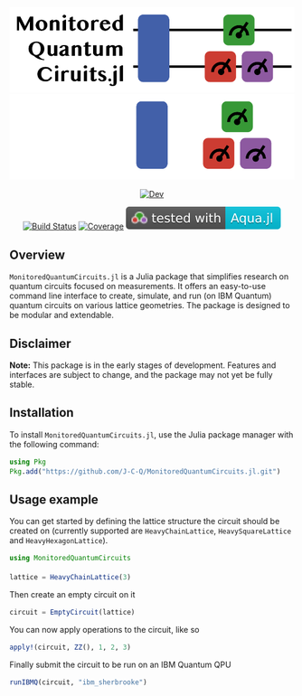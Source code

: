 ![#MonitoredQuantumCircuits.jl](/docs/src/assets/logo.png#gh-light-mode-only "MonitoredQuantumCircuits.jl")
![#MonitoredQuantumCircuits.jl](/docs/src/assets/logo-dark.png#gh-dark-mode-only "MonitoredQuantumCircuits.jl")

<p align="center">
  <!-- <a href="https://J-C-Q.github.io/MonitoredQuantumCircuits.jl/stable/"><img src="https://img.shields.io/badge/docs-stable-blue.svg" alt="Stable"></a> -->
  <a href="https://J-C-Q.github.io/MonitoredQuantumCircuits.jl/dev/"><img src="https://img.shields.io/badge/docs-dev-blue.svg" alt="Dev"></a>  
  
</p>
<p align="center">
  <a href="https://github.com/J-C-Q/MonitoredQuantumCircuits.jl/actions/workflows/CI.yml?query=branch%3Amain"><img src="https://github.com/J-C-Q/MonitoredQuantumCircuits.jl/actions/workflows/CI.yml/badge.svg?branch=main" alt="Build Status"></a>
  <a href="https://codecov.io/gh/J-C-Q/MonitoredQuantumCircuits.jl"><img src="https://codecov.io/gh/J-C-Q/MonitoredQuantumCircuits.jl/branch/main/graph/badge.svg?token=UUCGN8AJKM" alt="Coverage"></a>
  <a href="https://github.com/JuliaTesting/Aqua.jl"><img src="https://raw.githubusercontent.com/JuliaTesting/Aqua.jl/master/badge.svg" alt="Aqua"></a>
</p>

## Overview

`MonitoredQuantumCircuits.jl` is a Julia package that simplifies research on quantum circuits focused on measurements. It offers an easy-to-use command line interface to create, simulate, and run (on IBM Quantum) quantum circuits  on various lattice geometries. The package is designed to be modular and extendable.

## Disclaimer

**Note:** This package is in the early stages of development. Features and interfaces are subject to change, and the package may not yet be fully stable.


## Installation

To install `MonitoredQuantumCircuits.jl`, use the Julia package manager with the following command:

```julia
using Pkg
Pkg.add("https://github.com/J-C-Q/MonitoredQuantumCircuits.jl.git")
```

## Usage example

You can get started by defining the lattice structure the circuit should be created on (currently supported are `HeavyChainLattice`, `HeavySquareLattice` and `HeavyHexagonLattice`).
```julia
using MonitoredQuantumCircuits

lattice = HeavyChainLattice(3)
```

Then create an empty circuit on it
```julia
circuit = EmptyCircuit(lattice)
```

You can now apply operations to the circuit, like so
```julia
apply!(circuit, ZZ(), 1, 2, 3)
```

Finally submit the circuit to be run on an IBM Quantum QPU
```julia
runIBMQ(circuit, "ibm_sherbrooke")
```
